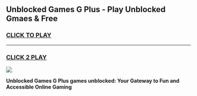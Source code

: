 
## Unblocked Games G Plus - Play Unblocked Gmaes & Free
<h3>
<a href="https://news.freeplayer.one?title=Unblocked_Games_G_Plus&ref=16F">CLICK TO PLAY</a></h3>
<hr>

<h3>
<a href="https://news.freeplayer.one?title=Unblocked_Games_G_Plus&ref=16F">CLICK 2 PLAY</a>
  
</h3>

<a href="https://news.freeplayer.one?title=Unblocked_Games_G_Plus&ref=16F/"><img src="https://clearcache.store/games.png"></a>


**Unblocked Games G Plus games unblocked: Your Gateway to Fun and Accessible Online Gaming**
